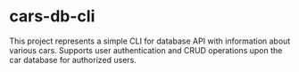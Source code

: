 # cars-db-cli

This project represents a simple CLI for database API with information about various cars. Supports user authentication and CRUD operations upon the car database for authorized users.
